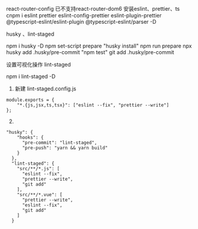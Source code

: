 react-router-config 已不支持react-router-dom6
安装eslint、prettier、ts
cnpm i eslint prettier eslint-config-prettier eslint-plugin-prettier @typescript-eslint/eslint-plugin @typescript-eslint/parser -D

husky 、lint-staged

npm i husky -D
npm set-script prepare "husky install"
npm run prepare
npx husky add .husky/pre-commit "npm test"
git add .husky/pre-commit

设置可视化操作 lint-staged

npm i lint-staged -D

1. 新建 lint-staged.config.js
```
module.exports = {
	"*.{js,jsx,ts,tsx}": ["eslint --fix", "prettier --write"]
};

```
2. 
```
"husky": {
    "hooks": {
      "pre-commit": "lint-staged",
      "pre-push": "yarn && yarn build"
    }
  },
  "lint-staged": {
    "src/**/*.js": [
      "eslint --fix",
      "prettier --write",
      "git add"
    ],
    "src/**/*.vue": [
      "prettier --write",
      "eslint --fix",
      "git add"
    ]
  }
```